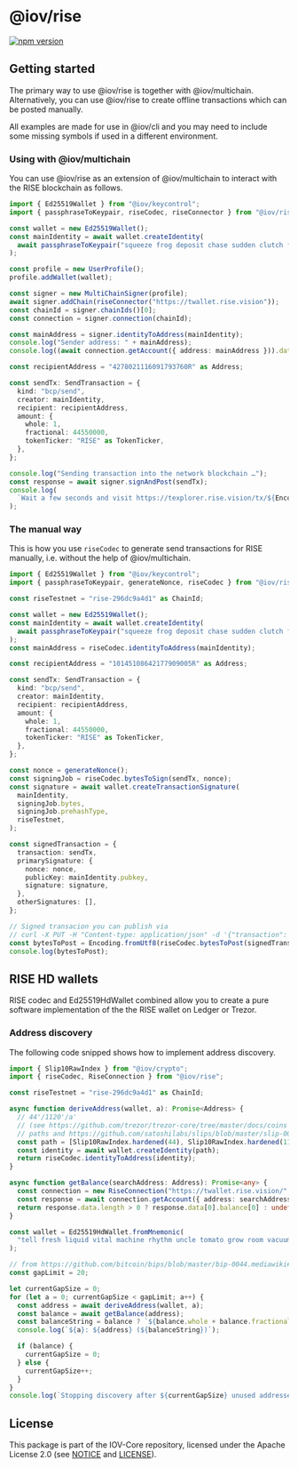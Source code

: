 # @iov/rise

[![npm version](https://img.shields.io/npm/v/@iov/rise.svg)](https://www.npmjs.com/package/@iov/rise)

## Getting started

The primary way to use @iov/rise is together with @iov/multichain. Alternatively,
you can use @iov/rise to create offline transactions which can be posted manually.

All examples are made for use in @iov/cli and you may need to include some
missing symbols if used in a different environment.

### Using with @iov/multichain

You can use @iov/rise as an extension of @iov/multichain to interact with the
RISE blockchain as follows.

```ts
import { Ed25519Wallet } from "@iov/keycontrol";
import { passphraseToKeypair, riseCodec, riseConnector } from "@iov/rise";

const wallet = new Ed25519Wallet();
const mainIdentity = await wallet.createIdentity(
  await passphraseToKeypair("squeeze frog deposit chase sudden clutch fortune spring tone have snow column"),
);

const profile = new UserProfile();
profile.addWallet(wallet);

const signer = new MultiChainSigner(profile);
await signer.addChain(riseConnector("https://twallet.rise.vision"));
const chainId = signer.chainIds()[0];
const connection = signer.connection(chainId);

const mainAddress = signer.identityToAddress(mainIdentity);
console.log("Sender address: " + mainAddress);
console.log((await connection.getAccount({ address: mainAddress })).data[0].balance);

const recipientAddress = "4278021116091793760R" as Address;

const sendTx: SendTransaction = {
  kind: "bcp/send",
  creator: mainIdentity,
  recipient: recipientAddress,
  amount: {
    whole: 1,
    fractional: 44550000,
    tokenTicker: "RISE" as TokenTicker,
  },
};

console.log("Sending transaction into the network blockchain …");
const response = await signer.signAndPost(sendTx);
console.log(
  `Wait a few seconds and visit https://texplorer.rise.vision/tx/${Encoding.fromAscii(response.data.txid)}`,
);
```

### The manual way

This is how you use `riseCodec` to generate send transactions
for RISE manually, i.e. without the help of @iov/multichain.

```ts
import { Ed25519Wallet } from "@iov/keycontrol";
import { passphraseToKeypair, generateNonce, riseCodec } from "@iov/rise";

const riseTestnet = "rise-296dc9a4d1" as ChainId;

const wallet = new Ed25519Wallet();
const mainIdentity = await wallet.createIdentity(
  await passphraseToKeypair("squeeze frog deposit chase sudden clutch fortune spring tone have snow column"),
);
const mainAddress = riseCodec.identityToAddress(mainIdentity);

const recipientAddress = "10145108642177909005R" as Address;

const sendTx: SendTransaction = {
  kind: "bcp/send",
  creator: mainIdentity,
  recipient: recipientAddress,
  amount: {
    whole: 1,
    fractional: 44550000,
    tokenTicker: "RISE" as TokenTicker,
  },
};

const nonce = generateNonce();
const signingJob = riseCodec.bytesToSign(sendTx, nonce);
const signature = await wallet.createTransactionSignature(
  mainIdentity,
  signingJob.bytes,
  signingJob.prehashType,
  riseTestnet,
);

const signedTransaction = {
  transaction: sendTx,
  primarySignature: {
    nonce: nonce,
    publicKey: mainIdentity.pubkey,
    signature: signature,
  },
  otherSignatures: [],
};

// Signed transacion you can publish via
// curl -X PUT -H "Content-type: application/json" -d '{"transaction": INSERT_HERE}' https://twallet.rise.vision/api/transactions
const bytesToPost = Encoding.fromUtf8(riseCodec.bytesToPost(signedTransaction));
console.log(bytesToPost);
```

## RISE HD wallets

RISE codec and Ed25519HdWallet combined allow you to create a pure
software implementation of the the RISE wallet on Ledger or Trezor.

### Address discovery

The following code snipped shows how to implement address discovery.

```ts
import { Slip10RawIndex } from "@iov/crypto";
import { riseCodec, RiseConnection } from "@iov/rise";

const riseTestnet = "rise-296dc9a4d1" as ChainId;

async function deriveAddress(wallet, a): Promise<Address> {
  // 44'/1120'/a'
  // (see https://github.com/trezor/trezor-core/tree/master/docs/coins for account based derivation
  // paths and https://github.com/satoshilabs/slips/blob/master/slip-0044.md for RISE coin type)
  const path = [Slip10RawIndex.hardened(44), Slip10RawIndex.hardened(1120), Slip10RawIndex.hardened(a)];
  const identity = await wallet.createIdentity(path);
  return riseCodec.identityToAddress(identity);
}

async function getBalance(searchAddress: Address): Promise<any> {
  const connection = new RiseConnection("https://twallet.rise.vision/", riseTestnet);
  const response = await connection.getAccount({ address: searchAddress });
  return response.data.length > 0 ? response.data[0].balance[0] : undefined;
}

const wallet = Ed25519HdWallet.fromMnemonic(
  "tell fresh liquid vital machine rhythm uncle tomato grow room vacuum neutral",
);

// from https://github.com/bitcoin/bips/blob/master/bip-0044.mediawiki#address-gap-limit
const gapLimit = 20;

let currentGapSize = 0;
for (let a = 0; currentGapSize < gapLimit; a++) {
  const address = await deriveAddress(wallet, a);
  const balance = await getBalance(address);
  const balanceString = balance ? `${balance.whole + balance.fractional / 100000000} RISE` : "unknown";
  console.log(`${a}: ${address} (${balanceString})`);

  if (balance) {
    currentGapSize = 0;
  } else {
    currentGapSize++;
  }
}
console.log(`Stopping discovery after ${currentGapSize} unused addresses in a row.`);
```

## License

This package is part of the IOV-Core repository, licensed under the Apache License 2.0
(see [NOTICE](https://github.com/iov-one/iov-core/blob/master/NOTICE) and [LICENSE](https://github.com/iov-one/iov-core/blob/master/LICENSE)).
